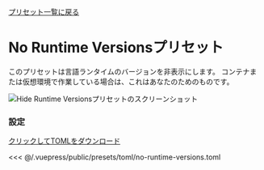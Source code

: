 [プリセット一覧に戻る](./README.md#no-runtime-versions)

# No Runtime Versionsプリセット

このプリセットは言語ランタイムのバージョンを非表示にします。 コンテナまたは仮想環境で作業している場合は、これはあなたのためのものです。

![Hide Runtime Versionsプリセットのスクリーンショット](/presets/img/no-runtime-versions.png)

### 設定

[クリックしてTOMLをダウンロード](/presets/toml/no-runtime-versions.toml)

<<< @/.vuepress/public/presets/toml/no-runtime-versions.toml
